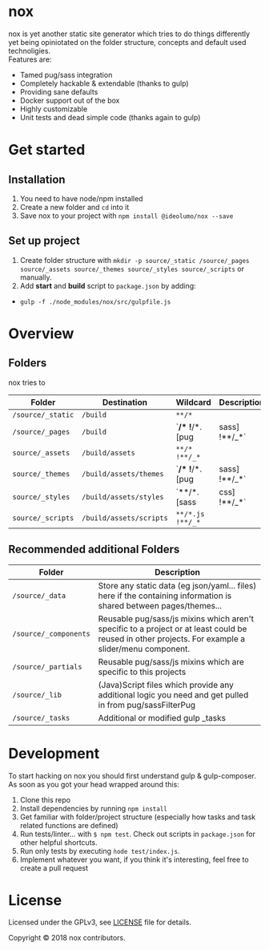 # nox

nox is yet another static site generator which tries to do things differently yet being opiniotated on the folder structure, concepts and default used technoligies. \
Features are:
- Tamed pug/sass integration
- Completely hackable & extendable (thanks to gulp)
- Providing sane defaults
- Docker support out of the box
- Highly customizable
- Unit tests and dead simple code (thanks again to gulp)

# Get started

## Installation

1. You need to have node/npm installed
2. Create a new folder and `cd` into it
2. Save nox to your project with `npm install @ideolumo/nox --save`

## Set up project

1. Create folder structure with `mkdir -p source/_static /source/_pages source/_assets source/_themes source/_styles source/_scripts` or manually.
2. Add __start__ and __build__ script to `package.json` by adding:
  - `gulp -f ./node_modules/nox/src/gulpfile.js`


# Overview

## Folders

nox tries to

| Folder            | Destination             | Wildcard                       | Description |
| ----------------- | ----------------------- | ------------------------------ | ----------- |
| `/source/_static` | `/build`                | `**/*`                         |             |
| `/source/_pages`  | `/build`                | `**/* !**/*.[pug|sass] !**/_*` |             |
| `source/_assets`  | `/build/assets`         | `**/* !**/_*`                  |             |
| `source/_themes`  | `/build/assets/themes`  | `**/* !**/*.[pug|sass] !**/_*` |             |
| `source/_styles`  | `/build/assets/styles`  | `**/*.[sass|css] !**/_*`       |             |
| `source/_scripts` | `/build/assets/scripts` | `**/*.js !**/_*`               |             |

## Recommended additional Folders

| Folder                | Description                                                                                                                                        |
| --------------------- | -------------------------------------------------------------------------------------------------------------------------------------------------- |
| `/source/_data`       | Store any static data (eg json/yaml... files) here if the containing information is shared between pages/themes...                                 |
| `/source/_components` | Reusable pug/sass/js mixins which aren't specific to a project or at least could be reused in other projects. For example a slider/menu component. |
| `/source/_partials`   | Reusable pug/sass/js mixins which are specific to this projects                                                                                    |
| `/source/_lib`        | (Java)Script files which provide any additional logic you need and get pulled in from pug/sassFilterPug                                            |
| `/source/_tasks`      | Additional or modified gulp _tasks                                                                                                                 |

# Development

To start hacking on nox you should first understand gulp & gulp-composer.
As soon as you got your head wrapped around this:
1. Clone this repo
3. Install dependencies by running `npm install`
2. Get familiar with folder/project structure (especially how tasks and task related functions are defined)
3. Run tests/linter... with `$ npm test`. Check out scripts in `package.json` for other helpful shortcuts.
4. Run only tests by executing `ǹode test/index.js`.
5. Implement whatever you want, if you think it's interesting, feel free to create a pull request

# License

Licensed under the GPLv3, see [LICENSE](./LICENSE) file for details.

Copyright © 2018 nox contributors.
